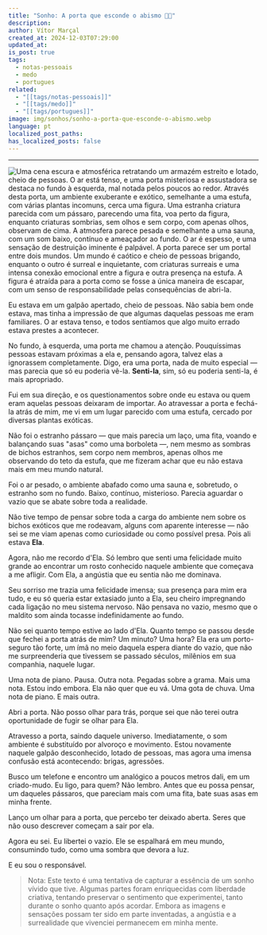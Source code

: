 ```yaml
---
title: "Sonho: A porta que esconde o abismo 🌌🚪"
description: 
author: Vítor Marçal
created_at: 2024-12-03T07:29:00
updated_at: 
is_post: true
tags:
  - notas-pessoais
  - medo
  - portugues
related:
  - "[[tags/notas-pessoais]]"
  - "[[tags/medo]]"
  - "[[tags/portugues]]"
image: img/sonhos/sonho-a-porta-que-esconde-o-abismo.webp
language: pt
localized_post_paths: 
has_localized_posts: false
---
```

----

![Uma cena escura e atmosférica retratando um armazém estreito e lotado, cheio de pessoas. O ar está tenso, e uma porta misteriosa e assustadora se destaca no fundo à esquerda, mal notada pelos poucos ao redor. Através desta porta, um ambiente exuberante e exótico, semelhante a uma estufa, com várias plantas incomuns, cerca uma figura. Uma estranha criatura parecida com um pássaro, parecendo uma fita, voa perto da figura, enquanto criaturas sombrias, sem olhos e sem corpo, com apenas olhos, observam de cima. A atmosfera parece pesada e semelhante a uma sauna, com um som baixo, contínuo e ameaçador ao fundo. O ar é espesso, e uma sensação de destruição iminente é palpável. A porta parece ser um portal entre dois mundos. Um mundo é caótico e cheio de pessoas brigando, enquanto o outro é surreal e inquietante, com criaturas surreais e uma intensa conexão emocional entre a figura e outra presença na estufa. A figura é atraída para a porta como se fosse a única maneira de escapar, com um senso de responsabilidade pelas consequências de abri-la.](img/sonhos/sonho-a-porta-que-esconde-o-abismo.webp)

Eu estava em um galpão apertado, cheio de pessoas. Não sabia bem onde estava, mas tinha a impressão de que algumas daquelas pessoas me eram familiares. O ar estava tenso, e todos sentíamos que algo muito errado estava prestes a acontecer.

No fundo, à esquerda, uma porta me chamou a atenção. Pouquíssimas pessoas estavam próximas a ela e, pensando agora, talvez elas a ignorassem completamente. Digo, era uma porta, nada de muito especial — mas parecia que só eu poderia vê-la. **Senti-la**, sim, só eu poderia senti-la, é mais apropriado.

Fui em sua direção, e os questionamentos sobre onde eu estava ou quem eram aquelas pessoas deixaram de importar. Ao atravessar a porta e fechá-la atrás de mim, me vi em um lugar parecido com uma estufa, cercado por diversas plantas exóticas.

Não foi o estranho pássaro — que mais parecia um laço, uma fita, voando e balançando suas "asas" como uma borboleta —, nem mesmo as sombras de bichos estranhos, sem corpo nem membros, apenas olhos me observando do teto da estufa, que me fizeram achar que eu não estava mais em meu mundo natural.

Foi o ar pesado, o ambiente abafado como uma sauna e, sobretudo, o estranho som no fundo. Baixo, contínuo, misterioso. Parecia aguardar o vazio que se abate sobre toda a realidade.

Não tive tempo de pensar sobre toda a carga do ambiente nem sobre os bichos exóticos que me rodeavam, alguns com aparente interesse — não sei se me viam apenas como curiosidade ou como possível presa. Pois ali estava **Ela**.

Agora, não me recordo d'Ela. Só lembro que senti uma felicidade muito grande ao encontrar um rosto conhecido naquele ambiente que começava a me afligir. Com Ela, a angústia que eu sentia não me dominava.

Seu sorriso me trazia uma felicidade imensa; sua presença para mim era tudo, e eu só queria estar extasiado junto a Ela, seu cheiro impregnando cada ligação no meu sistema nervoso. Não pensava no vazio, mesmo que o maldito som ainda tocasse indefinidamente ao fundo.

Não sei quanto tempo estive ao lado d'Ela. Quanto tempo se passou desde que fechei a porta atrás de mim? Um minuto? Uma hora? Ela era um porto-seguro tão forte, um ímã no meio daquela espera diante do vazio, que não me surpreenderia que tivessem se passado séculos, milênios em sua companhia, naquele lugar.

Uma nota de piano. Pausa. Outra nota. Pegadas sobre a grama. Mais uma nota. Estou indo embora. Ela não quer que eu vá. Uma gota de chuva. Uma nota de piano. E mais outra.

Abri a porta. Não posso olhar para trás, porque sei que não terei outra oportunidade de fugir se olhar para Ela.

Atravesso a porta, saindo daquele universo. Imediatamente, o som ambiente é substituído por alvoroço e movimento. Estou novamente naquele galpão desconhecido, lotado de pessoas, mas agora uma imensa confusão está acontecendo: brigas, agressões.

Busco um telefone e encontro um analógico a poucos metros dali, em um criado-mudo. Eu ligo, para quem? Não lembro. Antes que eu possa pensar, um daqueles pássaros, que pareciam mais com uma fita, bate suas asas em minha frente.

Lanço um olhar para a porta, que percebo ter deixado aberta. Seres que não ouso descrever começam a sair por ela.

Agora eu sei. Eu libertei o vazio. Ele se espalhará em meu mundo, consumindo tudo, como uma sombra que devora a luz.

E eu sou o responsável.

> Nota: Este texto é uma tentativa de capturar a essência de um sonho vívido que tive. Algumas partes foram enriquecidas com liberdade criativa, tentando preservar o sentimento que experimentei, tanto durante o sonho quanto após acordar. Embora as imagens e sensações possam ter sido em parte inventadas, a angústia e a surrealidade que vivenciei permanecem em minha mente.